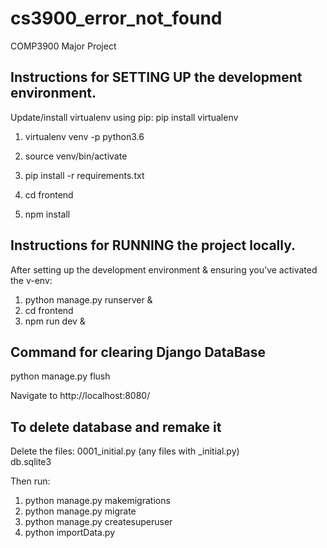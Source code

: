 # cs3900_error_not_found
COMP3900 Major Project

## Instructions for SETTING UP the development environment.
Update/install virtualenv using pip: pip install virtualenv

1. virtualenv venv -p python3.6
2. source venv/bin/activate
3. pip install -r requirements.txt

4. cd frontend
5. npm install


## Instructions for RUNNING the project locally.
After setting up the development environment & ensuring you've activated the v-env:

1. python manage.py runserver &
2. cd frontend
3. npm run dev &

## Command for clearing Django DataBase
python manage.py flush

Navigate to http://localhost:8080/

## To delete database and remake it

Delete the files:
0001_initial.py (any files with <number>\_initial.py)  
db.sqlite3

Then run:
1. python manage.py makemigrations 
2. python manage.py migrate 
3. python manage.py createsuperuser
4. python importData.py
